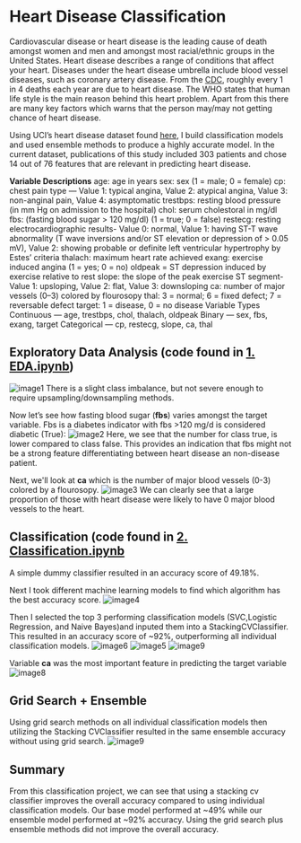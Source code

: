 # Heart Disease Classification

Cardiovascular disease or heart disease is the leading cause of death amongst women and men and amongst most racial/ethnic groups in the United States. Heart disease describes a range of conditions that affect your heart. Diseases under the heart disease umbrella include blood vessel diseases, such as coronary artery disease. From the [CDC](https://www.cdc.gov/heartdisease/facts.htm), roughly every 1 in 4 deaths each year are due to heart disease. The WHO states that human life style is the main reason behind this heart problem. Apart from this there are many key factors which warns that the person may/may not getting chance of heart disease.

Using UCI’s heart disease dataset found [here](https://archive.ics.uci.edu/ml/datasets/Heart+Disease), I build classification models and used ensemble methods to produce a highly accurate model. In the current dataset, publications of this study included 303 patients and chose 14 out of 76 features that are relevant in predicting heart disease.

**Variable Descriptions**
age: age in years
sex: sex (1 = male; 0 = female)
cp: chest pain type — Value 1: typical angina, Value 2: atypical angina, Value 3: non-anginal pain, Value 4: asymptomatic
trestbps: resting blood pressure (in mm Hg on admission to the hospital)
chol: serum cholestoral in mg/dl
fbs: (fasting blood sugar > 120 mg/dl) (1 = true; 0 = false)
restecg: resting electrocardiographic results- Value 0: normal, Value 1: having ST-T wave abnormality (T wave inversions and/or ST elevation or depression of > 0.05 mV), Value 2: showing probable or definite left ventricular hypertrophy by Estes’ criteria
thalach: maximum heart rate achieved
exang: exercise induced angina (1 = yes; 0 = no)
oldpeak = ST depression induced by exercise relative to rest
slope: the slope of the peak exercise ST segment- Value 1: upsloping, Value 2: flat, Value 3: downsloping
ca: number of major vessels (0–3) colored by flourosopy
thal: 3 = normal; 6 = fixed defect; 7 = reversable defect
target: 1 = disease, 0 = no disease
Variable Types
Continuous — age, trestbps, chol, thalach, oldpeak
Binary — sex, fbs, exang, target
Categorical — cp, restecg, slope, ca, thal

## Exploratory Data Analysis (code found in [1. EDA.ipynb](https://github.com/mkosaka1/HeartDisease_Classification/blob/main/1.%20EDA.ipynb))
![image1](https://github.com/mkosaka1/HeartDisease_Classification/blob/main/Images/Target_Distribution.png)
There is a slight class imbalance, but not severe enough to require upsampling/downsampling methods.

Now let’s see how fasting blood sugar (**fbs**) varies amongst the target variable. Fbs is a diabetes indicator with fbs >120 mg/d is considered diabetic (True):
![image2](https://github.com/mkosaka1/HeartDisease_Classification/blob/main/Images/FBS_%26_Target.png)
Here, we see that the number for class true, is lower compared to class false. This provides an indication that fbs might not be a strong feature differentiating between heart disease an non-disease patient.

Next, we'll look at **ca** which is the number of major blood vessels (0-3) colored by a flourosopy.
![image3](https://github.com/mkosaka1/HeartDisease_Classification/blob/main/Images/Ca_%26_Target.png)
We can clearly see that a large proportion of those with heart disease were likely to have 0 major blood vessels to the heart.

## Classification (code found in [2. Classification.ipynb](https://github.com/mkosaka1/HeartDisease_Classification/blob/main/2.%20Classification.ipynb)
A simple dummy classifier resulted in an accuracy score of 49.18%.

Next I took different machine learning models to find which algorithm has the best accuracy score.
![image4](https://github.com/mkosaka1/HeartDisease_Classification/blob/main/Images/NoGridSearch_ModelEvaluation.png)

Then I selected the top 3 performing classification models (SVC,Logistic Regression, and Naive Bayes)and inputed them into a StackingCVClassifier. This resulted in an accuracy score of ~92%, outperforming all individual classification models.
![image6](https://github.com/mkosaka1/HeartDisease_Classification/blob/main/Images/StackingCVClassifier_report.png)
![image5](https://github.com/mkosaka1/HeartDisease_Classification/blob/main/Images/ROC.png)
![image9](https://github.com/mkosaka1/HeartDisease_Classification/blob/main/Images/Ensemble_CM.png)

Variable **ca** was the most important feature in predicting the target variable
![image8](https://github.com/mkosaka1/HeartDisease_Classification/blob/main/Images/Feature_Importance.png)

## Grid Search + Ensemble

Using grid search methods on all individual classification models then utilizing the Stacking CVClassifier resulted in the same ensemble accuracy without using grid search.
![image9](https://github.com/mkosaka1/HeartDisease_Classification/blob/main/Images/GridSearch_StackingClass.png)

## Summary

From this classification project, we can see that using a stacking cv classifier improves the overall accuracy compared to using individual classification models. Our base model performed at ~49% while our ensemble model performed at ~92% accuracy. Using the grid search plus ensemble methods did not improve the overall accuracy. 

